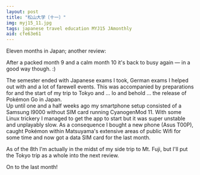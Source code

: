 ```yaml
---
layout: post
title: "松山大学〔十一〕"
img: myj15_11.jpg
tags: japanese travel education MYJ15 JAmonthly
aid: cfe63e61
---
```


Eleven months in Japan; another review:

After a packed month 9 and a calm month 10 it's back to busy again — in a good way though. :)

The semester ended with Japanese exams I took, German exams I helped out with and a lot of farewell events. This was accompanied by preparations for and the start of my trip to Tokyo and ... lo and behold ... the release of Pokémon Go in Japan.  
Up until one and a half weeks ago my smartphone setup consisted of a Samsung I9000 without SIM card running CyanogenMod 11. With some Linux trickery I managed to get the app to start but it was super unstable and unplayably slow. As a consequence I bought a new phone (Asus T00P), caught Pokémon within Matsuyama's extensive areas of public Wifi for some time and now got a data SIM card for the last month.

As of the 8th I'm actually in the midst of my side trip to Mt. Fuji, but I'll put the Tokyo trip as a whole into the next review. 

On to the last month!
